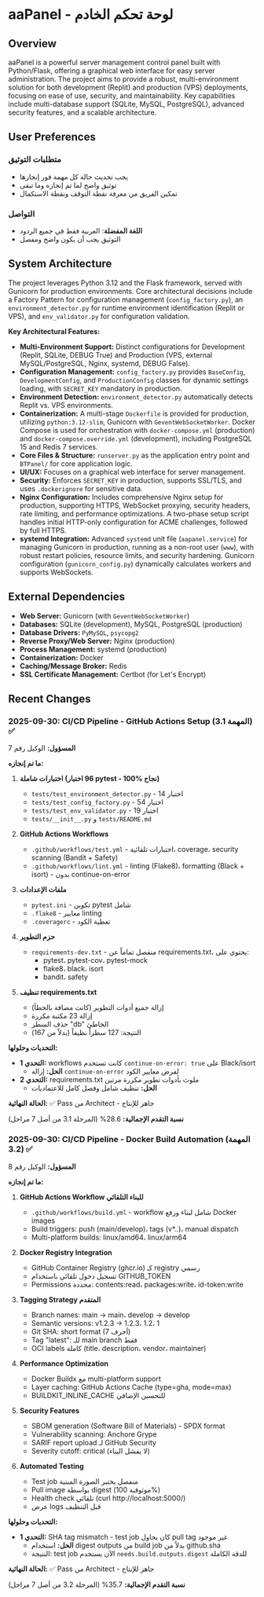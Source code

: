 # aaPanel - لوحة تحكم الخادم

## Overview
aaPanel is a powerful server management control panel built with Python/Flask, offering a graphical web interface for easy server administration. The project aims to provide a robust, multi-environment solution for both development (Replit) and production (VPS) deployments, focusing on ease of use, security, and maintainability. Key capabilities include multi-database support (SQLite, MySQL, PostgreSQL), advanced security features, and a scalable architecture.

## User Preferences
### متطلبات التوثيق
- يجب تحديث حالة كل مهمة فور إنجازها
- توثيق واضح لما تم إنجازه وما تبقى
- تمكين الفريق من معرفة نقطة التوقف ونقطة الاستكمال

### التواصل
- **اللغة المفضلة**: العربية فقط في جميع الردود
- التوثيق يجب أن يكون واضح ومفصل

## System Architecture
The project leverages Python 3.12 and the Flask framework, served with Gunicorn for production environments. Core architectural decisions include a Factory Pattern for configuration management (`config_factory.py`), an `environment_detector.py` for runtime environment identification (Replit or VPS), and `env_validator.py` for configuration validation.

**Key Architectural Features:**
-   **Multi-Environment Support:** Distinct configurations for Development (Replit, SQLite, DEBUG True) and Production (VPS, external MySQL/PostgreSQL, Nginx, systemd, DEBUG False).
-   **Configuration Management:** `config_factory.py` provides `BaseConfig`, `DevelopmentConfig`, and `ProductionConfig` classes for dynamic settings loading, with `SECRET_KEY` mandatory in production.
-   **Environment Detection:** `environment_detector.py` automatically detects Replit vs. VPS environments.
-   **Containerization:** A multi-stage `Dockerfile` is provided for production, utilizing `python:3.12-slim`, Gunicorn with `GeventWebSocketWorker`. Docker Compose is used for orchestration with `docker-compose.yml` (production) and `docker-compose.override.yml` (development), including PostgreSQL 15 and Redis 7 services.
-   **Core Files & Structure:** `runserver.py` as the application entry point and `BTPanel/` for core application logic.
-   **UI/UX:** Focuses on a graphical web interface for server management.
-   **Security:** Enforces `SECRET_KEY` in production, supports SSL/TLS, and uses `.dockerignore` for sensitive data.
-   **Nginx Configuration:** Includes comprehensive Nginx setup for production, supporting HTTPS, WebSocket proxying, security headers, rate limiting, and performance optimizations. A two-phase setup script handles initial HTTP-only configuration for ACME challenges, followed by full HTTPS.
-   **systemd Integration:** Advanced `systemd` unit file (`aapanel.service`) for managing Gunicorn in production, running as a non-root user (`www`), with robust restart policies, resource limits, and security hardening. Gunicorn configuration (`gunicorn_config.py`) dynamically calculates workers and supports WebSockets.

## External Dependencies
-   **Web Server:** Gunicorn (with `GeventWebSocketWorker`)
-   **Databases:** SQLite (development), MySQL, PostgreSQL (production)
-   **Database Drivers:** `PyMySQL`, `psycopg2`
-   **Reverse Proxy/Web Server:** Nginx (production)
-   **Process Management:** systemd (production)
-   **Containerization:** Docker
-   **Caching/Message Broker:** Redis
-   **SSL Certificate Management:** Certbot (for Let's Encrypt)

## Recent Changes
### 2025-09-30: CI/CD Pipeline - GitHub Actions Setup (المهمة 3.1) ✅
**المسؤول:** الوكيل رقم 7

**ما تم إنجازه:**
1. **اختبارات شاملة (96 اختبار pytest - 100% نجاح)**
   - `tests/test_environment_detector.py` - 14 اختبار
   - `tests/test_config_factory.py` - 54 اختبار
   - `tests/test_env_validator.py` - 19 اختبار
   - `tests/__init__.py` و `tests/README.md`

2. **GitHub Actions Workflows**
   - `.github/workflows/test.yml` - اختبارات تلقائية، coverage، security scanning (Bandit + Safety)
   - `.github/workflows/lint.yml` - linting (Flake8)، formatting (Black + isort) - بدون continue-on-error

3. **ملفات الإعدادات**
   - `pytest.ini` - تكوين pytest شامل
   - `.flake8` - معايير linting
   - `.coveragerc` - تغطية الكود

4. **حزم التطوير**
   - `requirements-dev.txt` - منفصل تماماً عن requirements.txt، يحتوي على:
     * pytest، pytest-cov، pytest-mock
     * flake8، black، isort
     * bandit، safety

5. **تنظيف requirements.txt**
   - إزالة جميع أدوات التطوير (كانت مضافة بالخطأ)
   - إزالة 23 مكتبة مكررة
   - حذف السطر "db" الخاطئ
   - النتيجة: 127 سطراً نظيفاً (بدلاً من 167)

**التحديات وحلولها:**
- **التحدي 1:** workflows كانت تستخدم `continue-on-error: true` على Black/isort
  - **الحل:** إزالة `continue-on-error` لفرض معايير الكود
- **التحدي 2:** requirements.txt ملوث بأدوات تطوير مكررة مرتين
  - **الحل:** تنظيف شامل وفصل كامل للاعتماديات

**الحالة النهائية:** ✅ Pass من Architect - جاهز للإنتاج

**نسبة التقدم الإجمالية:** 28.6% (المرحلة 3.1 من أصل 7 مراحل)

### 2025-09-30: CI/CD Pipeline - Docker Build Automation (المهمة 3.2) ✅
**المسؤول:** الوكيل رقم 8

**ما تم إنجازه:**
1. **GitHub Actions Workflow للبناء التلقائي**
   - `.github/workflows/build.yml` - workflow شامل لبناء ورفع Docker images
   - Build triggers: push (main/develop)، tags (v*.*.*)، manual dispatch
   - Multi-platform builds: linux/amd64، linux/arm64

2. **Docker Registry Integration**
   - GitHub Container Registry (ghcr.io) كـ registry رسمي
   - تسجيل دخول تلقائي باستخدام GITHUB_TOKEN
   - Permissions محددة: contents:read، packages:write، id-token:write

3. **Tagging Strategy المتقدم**
   - Branch names: main → main، develop → develop
   - Semantic versions: v1.2.3 → 1.2.3، 1.2، 1
   - Git SHA: short format (7 أحرف)
   - Tag "latest": للـ main branch فقط
   - OCI labels كاملة (title، description، vendor، maintainer)

4. **Performance Optimization**
   - Docker Buildx مع multi-platform support
   - Layer caching: GitHub Actions Cache (type=gha, mode=max)
   - BUILDKIT_INLINE_CACHE للتحسين الإضافي

5. **Security Features**
   - SBOM generation (Software Bill of Materials) - SPDX format
   - Vulnerability scanning: Anchore Grype
   - SARIF report upload لـ GitHub Security
   - Severity cutoff: critical (لا يفشل البناء)

6. **Automated Testing**
   - Test job منفصل يختبر الصورة المبنية
   - Pull image بواسطة digest (موثوقية 100%)
   - Health check تلقائي (curl http://localhost:5000/)
   - عرض logs قبل التنظيف

**التحديات وحلولها:**
- **التحدي 1:** SHA tag mismatch - test job كان يحاول pull tag غير موجود
  - **الحل:** استخدام digest outputs من build job بدلاً من github.sha
  - النتيجة: test job الآن يستخدم `needs.build.outputs.digest` للدقة الكاملة

**الحالة النهائية:** ✅ Pass من Architect - جاهز للإنتاج

**نسبة التقدم الإجمالية:** 35.7% (المرحلة 3.2 من أصل 7 مراحل)